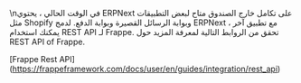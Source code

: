 \nفي الوقت الحالي ، يحتوي ERPNext على تكامل خارج الصندوق متاح لبعض التطبيقات مثل Shopify وبوابة الرسائل القصيرة وبوابة الدفع. لدمج ERPNext مع تطبيق آخر ، يمكنك استخدام REST API لـ Frappe. تحقق من الروابط التالية لمعرفة المزيد حول REST API of Frappe.

[Frappe Rest API] (https://frappeframework.com/docs/user/en/guides/integration/rest_api)